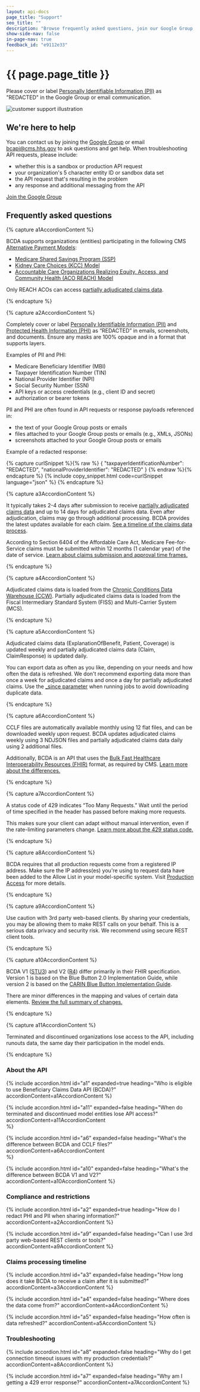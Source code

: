 ```yaml
---
layout: api-docs
page_title: "Support"
seo_title: ""
description: "Browse frequently asked questions, join our Google Group, and contact the BCDA team for help troubleshooting the Medicare claims API."
show-side-nav: false
in-page-nav: true
feedback_id: "e9112e33"
---
```


# {{ page.page_title }}

<div class="usa-alert usa-alert--warning usa-alert--slim">
  <div class="usa-alert__body">
    <p class="usa-alert__text maxw-desktop-lg">
      Please cover or label <a href="#compliance-and-restrictions">Personally Identifiable Information (PII)</a> as "REDACTED" in the Google Group or email communication.
    </p>
  </div>
</div>

<div class="grid-row grid-gap-4 desktop:grid-gap-6 padding-y-4 flex-align-center">
  <div class="tablet:grid-col tablet:order-2">
    <img src="{{ '/assets/img/experts.svg' | relative_url }}" alt="customer support illustration" />
  </div>
  <div class="tablet:grid-col tablet:order-1 padding-top-2">
    <h2>We're here to help</h2>
    <p>
        You can contact us by joining the <a href="https://groups.google.com/g/bc-api" target="_blank" rel="noopener noreferrer">Google Group</a> or email <a href="mailto:bcapi@cms.hhs.gov">bcapi@cms.hhs.gov</a> to ask questions and get help. When troubleshooting API requests, please include:
    </p>
    <ul>
        <li>whether this is a sandbox or production API request</li>
        <li>your organization's 5 character entity ID or sandbox data set</li>
        <li>the API request that's resulting in the problem </li>
        <li>any response and additional messaging from the API</li>
    </ul> 
    <a href="https://groups.google.com/g/bc-api" target="_blank" rel="noopener noreferrer" class="usa-button margin-top-2">Join the Google Group</a>
  </div>
</div>

## Frequently asked questions

<!-- FAQ content only-->
{% capture a1AccordionContent %}
<p>
    BCDA supports organizations (entities) participating in the following CMS <a href="https://www.cms.gov/priorities/innovation/about/alternative-payment-models">Alternative Payment Models</a>:
    <ul>
        <li><a href="https://www.cms.gov/medicare/payment/fee-for-service-providers/shared-savings-program-ssp-acos"
            target="_blank" rel="noopener noreferrer">Medicare Shared Savings Program (SSP)</a></li>
        <li><a href="https://www.cms.gov/priorities/innovation/innovation-models/kidney-care-choices-kcc-model"
            target="_blank" rel="noopener noreferrer">Kidney Care Choices (KCC) Model</a></li>
        <li><a href="https://www.cms.gov/priorities/innovation/innovation-models/aco-reach" target="_blank"
            rel="noopener noreferrer">Accountable Care Organizations Realizing Equity, Access, and Community Health
            (ACO REACH)
            Model</a></li>
        </ul>
    Only REACH ACOs can access <a href="{{ '/bcda-data/partially-adjudicated-claims-data.html' | relative_url }}">partially adjudicated claims data</a>. 
</p>
{% endcapture %}

{% capture a2AccordionContent %}
<p>
    Completely cover or label <a href="https://www.hhs.gov/answers/hhs-administrative/what-is-pii/index.html">Personally Identifiable Information (PII)</a> and <a href="https://www.hhs.gov/answers/hipaa/what-is-phi/index.html">Protected Health Information (PHI)</a> as “REDACTED” in emails, screenshots, and documents. Ensure any masks are 100% opaque and in a format that supports layers.
</p>
<p>
    Examples of PII and PHI: 
    <ul>
        <li>Medicare Beneficiary Identifier (MBI)</li>
        <li>Taxpayer Identification Number (TIN)</li>
        <li>National Provider Identifier (NPI)</li>
        <li>Social Security Number (SSN)</li>
        <li>API keys or access credentials (e.g., client ID and secret)</li>
        <li>authorization or bearer tokens</li>
    </ul>
</p>
<p>
    PII and PHI are often found in API requests or response payloads referenced in:
    <ul>
        <li>the text of your Google Group posts or emails</li>
        <li>files attached to your Google Group posts or emails (e.g., XMLs, JSONs)</li>
        <li>screenshots attached to your Google Group posts or emails</li>
    </ul>
</p>
<p>
    Example of a redacted response:
</p>
{% capture curlSnippet %}{% raw %}
{
    "taxpayerIdentificationNumber": "REDACTED",
    "nationalProviderIdentifier": "REDACTED"
}
{% endraw %}{% endcapture %}
{% include copy_snippet.html code=curlSnippet language="json" %}
{% endcapture %}

{% capture a3AccordionContent %}
<p>
    It typically takes 2-4 days after submission to receive <a href="{{ '/bcda-data/partially-adjudicated-claims-data.html' | relative_url }}">partially adjudicated claims data</a> and up to 14 days for adjudicated claims data. Even after adjudication, claims may go through additional processing. BCDA provides the latest updates available for each claim. <a href="{{ '/about.html#claims-data-process' | relative_url }}">See a timeline of the claims data process</a>.
</p>
<p>
    According to Section 6404 of the Affordable Care Act, Medicare Fee-for-Service claims must be submitted within 12 months (1 calendar year) of the date of service. <a href="https://www2.ccwdata.org/documents/10280/19002256/medicare-claims-maturity.pdf" target="_blank" rel="noopener noreferrer">Learn about claims submission and approval time frames.</a></p>
{% endcapture %}

{% capture a4AccordionContent %}
<p>
    Adjudicated claims data is loaded from the <a href="https://www2.ccwdata.org/web/guest/home/" target="_blank" rel="noopener noreferrer">Chronic Conditions Data Warehouse (CCW)</a>. Partially adjudicated claims data is loaded from the Fiscal Intermediary Standard System (FISS) and Multi-Carrier System (MCS).
</p>
{% endcapture %}

{% capture a5AccordionContent %}
<p>
    Adjudicated claims data (ExplanationOfBenefit, Patient, Coverage) is updated weekly and partially adjudicated claims data (Claim, ClaimResponse) is updated daily.
</p>
<p>
    You can export data as often as you like, depending on your needs and how often the data is refreshed. We don't recommend exporting data more than once a week for adjudicated claims and once a day for partially adjudicated claims. Use the <a href="{{ '/api-documentation/filter-claims-data.html#the-_since-parameter' | relative_url }}">_since parameter</a> when running jobs to avoid downloading duplicate data.
</p>
{% endcapture %}

{% capture a6AccordionContent %}
<p>CCLF files are automatically available monthly using 12 flat files, and can be downloaded weekly upon request. BCDA updates adjudicated claims weekly using 3 NDJSON files and partially adjudicated claims data daily using 2 additional files.</p>
    
<p>Additionally, BCDA is an API that uses the <a href="https://hl7.org/fhir/uv/bulkdata/" target="_blank" rel="noopener noreferrer">Bulk Fast Healthcare Interoperability Resources (FHIR)</a> format, as required by CMS. <a href="{{ '/bcda-data/comparison-bcda-cclf-files.html' | relative_url }}">Learn more about the differences.</a></p>
{% endcapture %}

{% capture a7AccordionContent %}
<p>A status code of 429 indicates “Too Many Requests.” Wait until the period of time specified in the header has passed before making more requests.</p>

<p>This makes sure your client can adapt without manual intervention, even if the rate-limiting parameters change. <a href="{{ '/api-documentation/access-claims-data.html' | relative_url }}#response-example-too-many-requests">Learn more about the 429 status code.</a></p>
{% endcapture %}

{% capture a8AccordionContent %}
<p>
    BCDA requires that all production requests come from a registered IP address. Make sure the IP address(es) you're using to request data have been added to the Allow List in your model-specific system. Visit <a href="{{ '/production-access.html' | relative_url }}">Production Access</a> for more details.
</p>
{% endcapture %}

{% capture a9AccordionContent %}
<p>Use caution with 3rd party web-based clients. By sharing your credentials, you may be allowing them to make REST calls on your behalf. This is a serious data privacy and security risk. We recommend using secure REST client tools. </p>
{% endcapture %}

{% capture a10AccordionContent %}
<p>
    BCDA V1 (<a href="https://hl7.org/fhir/STU3/" target="_blank" rel="noopener noreferrer">STU3</a>) and V2 (<a href="https://hl7.org/fhir/R4/" target="_blank" rel="noopener noreferrer">R4</a>) differ primarily in their FHIR specification. Version 1 is based on the Blue Button 2.0 Implementation Guide, while version 2 is based on the <a href="https://www.hl7.org/fhir/us/carin-bb/" target="_blank" rel="noopener noreferrer">CARIN Blue Button Implementation Guide</a>.
</p>
<p>There are minor differences in the mapping and values of certain data elements. <a href="{{ '/bcda-data/difference-between-v1-v2.html' | relative_url }}">Review the full summary of changes.</a></p>

{% endcapture %}

{% capture a11AccordionContent %}
<p>Terminated and discontinued organizations lose access to the API, including runouts data, the same day their participation in the model ends.</p>
{% endcapture %}

<!-- FAQ section -->

<h3 class="margin-bottom-2">About the API</h3>

{% include accordion.html
    id="a1"
    expanded=true
    heading="Who is eligible to use Beneficiary Claims Data API (BCDA)?"
    accordionContent=a1AccordionContent
%}

{% include accordion.html 
    id="a11" 
    expanded=false 
    heading="When do terminated and discontinued model entities lose API access?" 
    accordionContent=a11AccordionContent     
%}

{% include accordion.html 
    id="a6" 
    expanded=false 
    heading="What's the difference between BCDA and CCLF files?" 
    accordionContent=a6AccordionContent     
%}

{% include accordion.html
    id="a10"
    expanded=false
    heading="What's the difference between BCDA V1 and V2?"
    accordionContent=a10AccordionContent
%}

<h3 class="margin-bottom-2">Compliance and restrictions</h3>

{% include accordion.html
    id="a2"
    expanded=true
    heading="How do I redact PHI and PII when sharing information?"
    accordionContent=a2AccordionContent
%}

{% include accordion.html
    id="a9"
    expanded=false
    heading="Can I use 3rd party web-based REST clients or tools?"
    accordionContent=a9AccordionContent
%}

<h3 class="margin-bottom-2">Claims processing timeline</h3>

{% include accordion.html
    id="a3"
    expanded=false
    heading="How long does it take BCDA to receive a claim after it is submitted?"
    accordionContent=a3AccordionContent
%}

{% include accordion.html
    id="a4"
    expanded=false
    heading="Where does the data come from?"
    accordionContent=a4AccordionContent
%}

{% include accordion.html
    id="a5"
    expanded=false
    heading="How often is data refreshed?"
    accordionContent=a5AccordionContent
%}
<h3 class="margin-bottom-2">Troubleshooting</h3>

{% include accordion.html
    id="a8"
    expanded=false
    heading="Why do I get connection timeout issues with my production credentials?"
    accordionContent=a8AccordionContent
%}

{% include accordion.html
    id="a7"
    expanded=false
    heading="Why am I getting a 429 error response?"
    accordionContent=a7AccordionContent
%}

